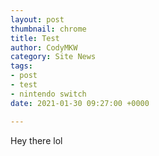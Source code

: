 ```yaml
---
layout: post
thumbnail: chrome
title: Test
author: CodyMKW
category: Site News
tags:
- post
- test
- nintendo switch
date: 2021-01-30 09:27:00 +0000

---
```

Hey there lol